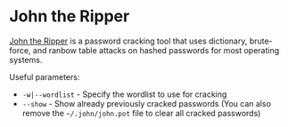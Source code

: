 # John the Ripper

[John the Ripper](https://www.openwall.com/john/ "John the Ripper") is a password cracking tool that uses dictionary, brute-force, and ranbow table attacks on hashed passwords for most operating systems.  

Useful parameters:

- `-w|--wordlist` - Specify the wordlist to use for cracking
- `--show` - Show already previously cracked passwords (You can also remove the `~/.john/john.pot` file to clear all cracked passwords)
